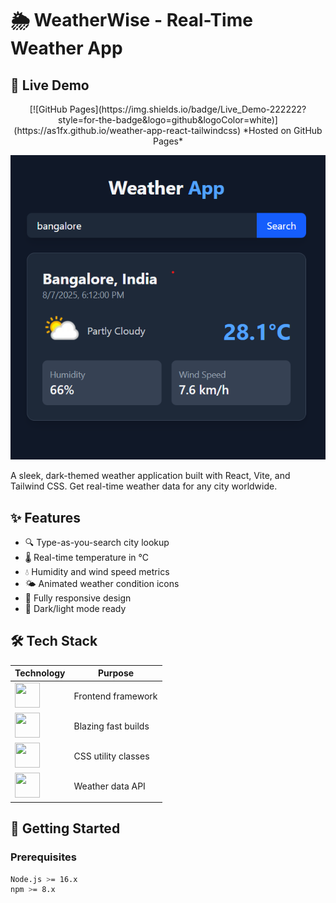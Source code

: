 # 🌦️ WeatherWise - Real-Time Weather App

## 🚀 Live Demo
<div align="center" >
[![GitHub Pages](https://img.shields.io/badge/Live_Demo-222222?style=for-the-badge&logo=github&logoColor=white)](https://as1fx.github.io/weather-app-react-tailwindcss)  
*Hosted on GitHub Pages*
</div>


![Weather App Screenshot](./src/assets/Demo.png)

A sleek, dark-themed weather application built with React, Vite, and Tailwind CSS. Get real-time weather data for any city worldwide.

## ✨ Features
- 🔍 Type-as-you-search city lookup
- 🌡️ Real-time temperature in °C
- 💧 Humidity and wind speed metrics
- 🌤️ Animated weather condition icons
- 📱 Fully responsive design
- 🎨 Dark/light mode ready

## 🛠️ Tech Stack
<div align="center">
  
| Technology | Purpose |
|------------|---------|
| <img src="https://cdn.jsdelivr.net/gh/devicons/devicon/icons/react/react-original.svg" width="40" height="40"/> | Frontend framework |
| <img src="https://vitejs.dev/logo.svg" width="40" height="40"/> | Blazing fast builds |
| <img src="https://tailwindcss.com/_next/static/media/tailwindcss-mark.79614a5f61617ba49a0891494521226b.svg" width="40" height="40"/> | CSS utility classes |
| <img src="https://www.weatherapi.com/docs/weatherapi_logo.png" width="40" height="40"/> | Weather data API |

</div>

## 🏁 Getting Started

### Prerequisites
```bash
Node.js >= 16.x
npm >= 8.x

